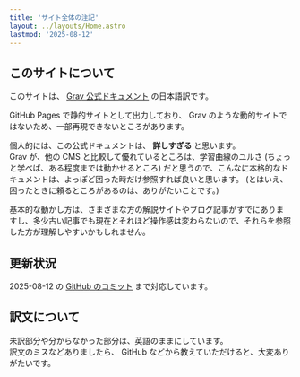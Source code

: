```yaml
---
title: 'サイト全体の注記'
layout: ../layouts/Home.astro
lastmod: '2025-08-12'
---
```


## このサイトについて

このサイトは、 [Grav 公式ドキュメント](https://learn.getgrav.org/) の日本語訳です。

GitHub Pages で静的サイトとして出力しており、 Grav のような動的サイトではないため、一部再現できないところがあります。

個人的には、この公式ドキュメントは、 **詳しすぎる** と思います。  
Grav が、他の CMS と比較して優れているところは、学習曲線のユルさ (ちょっと学べば、ある程度までは動かせるところ) だと思うので、こんなに本格的なドキュメントは、よっぽど困った時だけ参照すれば良いと思います。 (とはいえ、困ったときに頼るところがあるのは、ありがたいことです。) 

基本的な動かし方は、さまざまな方の解説サイトやブログ記事がすでにありますし、多少古い記事でも現在とそれほど操作感は変わらないので、それらを参照した方が理解しやすいかもしれません。

## 更新状況

2025-08-12 の [GitHub のコミット](https://github.com/getgrav/grav-learn/commits/develop/) まで対応しています。

## 訳文について

未訳部分や分からなかった部分は、英語のままにしています。  
訳文のミスなどありましたら、 GitHub などから教えていただけると、大変ありがたいです。

